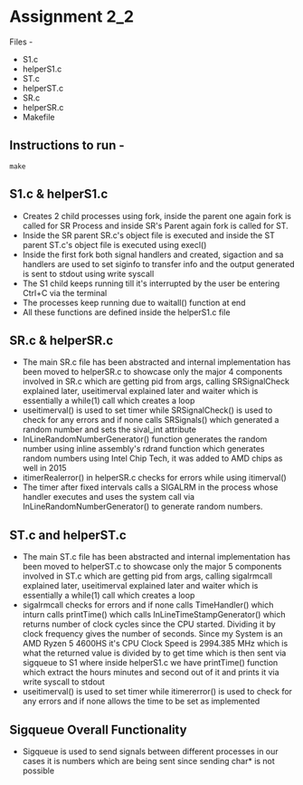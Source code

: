 # Assignment 2_2

Files - 

- S1.c
- helperS1.c 
- ST.c
- helperST.c
- SR.c
- helperSR.c
- Makefile

## Instructions to run -

    make

## S1.c & helperS1.c

- Creates 2 child processes using fork, inside the parent one again fork is called for SR Process and inside SR's Parent again fork is called for ST.
- Inside the SR parent SR.c's object file is executed and inside the ST parent ST.c's object file is executed using execl()
- Inside the first fork both signal handlers and created, sigaction and sa handlers are used to set siginfo to transfer info and the output generated is sent to stdout using write syscall
- The S1 child keeps running till it's interrupted by the user be entering Ctrl+C via the terminal
- The processes keep running due to waitall() function at end
- All these functions are defined inside the helperS1.c file

## SR.c & helperSR.c

- The main SR.c file has been abstracted and internal implementation has been moved to helperSR.c to showcase only the major 4 components involved in SR.c which are getting pid from args, calling SRSignalCheck explained later, useitimerval explained later and waiter which is essentially a while(1) call which creates a loop
- useitimerval() is used to set timer while SRSignalCheck() is used to check for any errors and if none calls SRSignals() which generated a random number and sets the sival_int attribute 
- InLineRandomNumberGenerator() function generates the random number using inline assembly's rdrand function which generates random numbers using Intel Chip Tech, it was added to AMD chips as well in 2015
- itimerRealerror() in helperSR.c checks for errors while using itimerval()
- The timer after fixed intervals calls a SIGALRM in the process whose handler executes and uses the system call via InLineRandomNumberGenerator() to generate random numbers.

## ST.c and helperST.c

- The main ST.c file has been abstracted and internal implementation has been moved to helperST.c to showcase only the major 5 components involved in ST.c which are getting pid from args, calling sigalrmcall explained later, useitimerval explained later and waiter which is essentially a while(1) call which creates a loop
- sigalrmcall checks for errors and if none calls TimeHandler() which inturn calls printTime() which calls InLineTimeStampGenerator() which returns number of clock cycles since the CPU started. Dividing it by clock frequency gives the number of seconds. Since my System is an AMD Ryzen 5 4600HS it's CPU Clock Speed is 2994.385 MHz which is what the returned value is divided by to get time which is then sent via sigqueue to S1 where inside helperS1.c we have printTime() function which extract the hours minutes and second out of it and prints it via write syscall to stdout
- useitimerval() is used to set timer while itimererror() is used to check for any errors and if none allows the time to be set as implemented

## Sigqueue Overall Functionality

- Sigqueue is used to send signals between different processes in our cases it is numbers which are being sent since sending char* is not possible